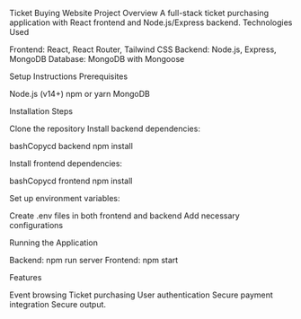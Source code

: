 Ticket Buying Website
Project Overview
A full-stack ticket purchasing application with React frontend and Node.js/Express backend.
Technologies Used

Frontend: React, React Router, Tailwind CSS
Backend: Node.js, Express, MongoDB
Database: MongoDB with Mongoose

Setup Instructions
Prerequisites

Node.js (v14+)
npm or yarn
MongoDB

Installation Steps

Clone the repository
Install backend dependencies:

bashCopycd backend
npm install

Install frontend dependencies:

bashCopycd frontend
npm install

Set up environment variables:


Create .env files in both frontend and backend
Add necessary configurations

Running the Application

Backend: npm run server
Frontend: npm start

Features

Event browsing
Ticket purchasing
User authentication
Secure payment integration
Secure output.
